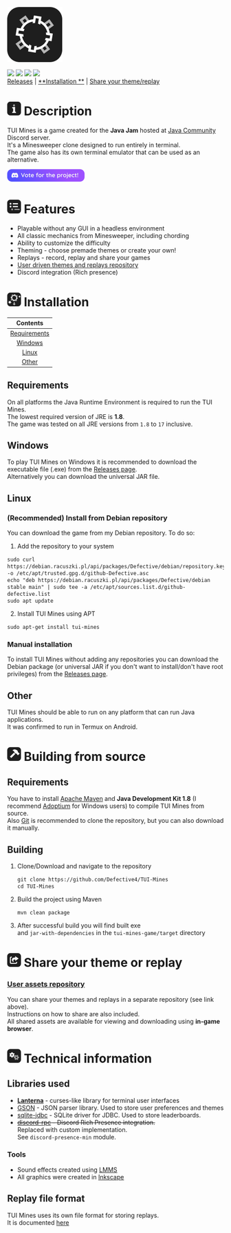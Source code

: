 <img alt="logo" height="128" src="img/logo.png" width="128"/>  

![](https://img.shields.io/github/last-commit/defective4/TUI-Mines/master?style=flat-square)   [![](https://img.shields.io/github/actions/workflow/status/defective4/tui-mines/maven.yml?style=flat-square)](https://github.com/Defective4/TUI-Mines/actions)   ![](https://img.shields.io/github/license/defective4/TUI-Mines?style=flat-square)  [![](https://img.shields.io/github/v/release/defective4/tui-mines?style=flat-square)](https://github.com/Defective4/TUI-Mines/releases)     
[Releases](https://github.com/Defective4/TUI-Mines/releases) | [**Installation
**](#-installation) | [Share your theme/replay](#-share-your-theme-or-replay)

# ![info](img/info.png) Description

TUI Mines is a game created for the **Java Jam** hosted at [Java Community](https://discord.com/invite/X3NmMgzFKF)
Discord
server.  
It's a Minesweeper clone designed to run entirely in terminal.  
The game also has its own terminal emulator that can be used as an alternative.

[![vote](img/vote.png)](https://discord.com/invite/X3NmMgzFKF)

# ![features](img/features.png) Features

- Playable without any GUI in a headless environment
- All classic mechanics from Minesweeper, including chording
- Ability to customize the difficulty
- Theming - choose premade themes or create your own!
- Replays - record, replay and share your games
- [User driven themes and replays repository](https://github.com/Defective4/TUI-Mines-Repo)
- Discord integration (Rich presence)

# ![installation](img/install.png) Installation

|           Contents            |
|:-----------------------------:|
| [Requirements](#requirements) |
|      [Windows](#windows)      |
|        [Linux](#linux)        |
|        [Other](#other)        |

## Requirements

On all platforms the Java Runtime Environment is required to run the TUI Mines.  
The lowest required version of JRE is **1.8**.  
The game was tested on all JRE versions from `1.8` to `17` inclusive.

## Windows

To play TUI Mines on Windows it is recommended to download the executable file (.exe) from
the [Releases page](https://github.com/Defective4/TUI-Mines/releases).  
Alternatively you can download the universal JAR file.

## Linux

### (Recommended) Install from Debian repository

You can download the game from my Debian repository.
To do so:

1. Add the repository to your system

```shell
sudo curl https://debian.racuszki.pl/api/packages/Defective/debian/repository.key -o /etc/apt/trusted.gpg.d/github-Defective.asc
echo "deb https://debian.racuszki.pl/api/packages/Defective/debian stable main" | sudo tee -a /etc/apt/sources.list.d/github-defective.list
sudo apt update
```

2. Install TUI Mines using APT

```shell
sudo apt-get install tui-mines
```

### Manual installation

To install TUI Mines without adding any repositories you can download the Debian package (or universal JAR if you don't
want to install/don't have root privileges) from the [Releases page](https://github.com/Defective4/TUI-Mines/releases).

## Other

TUI Mines should be able to run on any platform that can run Java applications.  
It was confirmed to run in Termux on Android.

# ![build](img/build.png) Building from source

## Requirements

You have to install [Apache Maven](https://maven.apache.org/download.cgi) and **Java Development Kit 1.8** (I
recommend [Adoptium](https://adoptium.net/temurin/archive/?version=8) for Windows users) to compile TUI Mines from
source.  
Also [Git](https://git-scm.com/downloads) is recommended to clone the repository, but you can also download it manually.

## Building

1. Clone/Download and navigate to the repository
   ```shell
   git clone https://github.com/Defective4/TUI-Mines
   cd TUI-Mines
   ```
2. Build the project using Maven
    ```shell
    mvn clean package
    ``` 
3. After successful build you will find built exe  
   and `jar-with-dependencies` in the `tui-mines-game/target`
   directory

# ![share](img/share.png) Share your theme or replay

### [User assets repository](https://github.com/Defective4/TUI-Mines-Repo)

You can share your themes and replays in a separate repository (see link above).  
Instructions on how to share are also included.  
All shared assets are available for viewing and downloading using **in-game browser**.

# ![cogs](img/cogs.png) Technical information

## Libraries used

- **[Lanterna](https://github.com/mabe02/lanterna)** - curses-like library for terminal user interfaces
- [GSON](https://github.com/google/gson) - JSON parser library. Used to store user preferences and themes
- [sqlite-jdbc](https://github.com/xerial/sqlite-jdbc) - SQLite driver for JDBC. Used to store leaderboards.
- ~~[discord-rpc](https://github.com/Vatuu/discord-rpc) - Discord Rich Presence integration.~~  
  Replaced with custom implementation.  
  See `discord-presence-min` module.

### Tools

- Sound effects created using [LMMS](https://lmms.io/)
- All graphics were created in [Inkscape](https://inkscape.org/)

## Replay file format

TUI Mines uses its own file format for storing replays.  
It is documented [here](Replay%20format.md)
